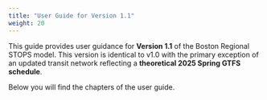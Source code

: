 ```yaml
---
title: "User Guide for Version 1.1"
weight: 20
---
```


This guide provides user guidance for **Version 1.1** of the Boston Regional STOPS model. This version is identical to v1.0 with the primary exception of an updated transit network reflecting a **theoretical 2025 Spring GTFS schedule**.

Below you will find the chapters of the user guide.